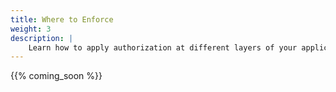 ```yaml
---
title: Where to Enforce
weight: 3
description: |
    Learn how to apply authorization at different layers of your application.
---
```


{{% coming_soon %}}